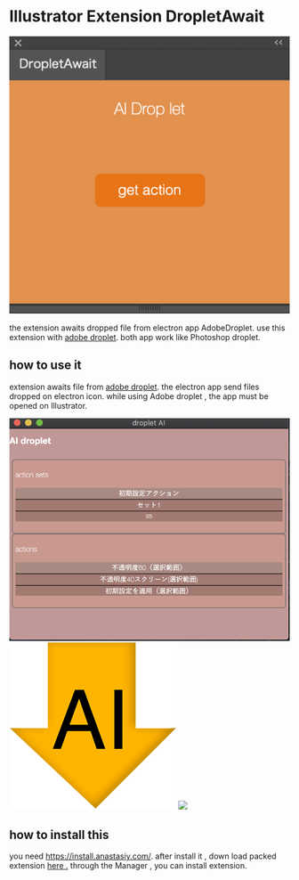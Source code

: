 <h1>Illustrator Extension DropletAwait</h1>

<img src="./mdImg/dropAwait.png">

<p>
    the extension awaits dropped file from electron app AdobeDroplet.
    use this extension with <a href="https://github.com/tokyosheep/AdobeDropLet">adobe droplet</a>.
    both app work like Photoshop droplet.
</p>

<h2>how to use it</h2>

<p>
    extension awaits file from <a href="https://github.com/tokyosheep/AdobeDropLet">adobe droplet</a>. the electron app
    send files dropped on electron icon. while using Adobe droplet , the app must be opened on Illustrator.
</p>

<img src="./mdImg/electronSide.png">

<img src="./mdImg/icon.png">

<img src="./mdImg/droplet.gif">

<h2>how to install this</h2>

<p>
    you need <a href="Anastasiy’s Extension Manager ">https://install.anastasiy.com/</a>.
    after install it , down load packed extension <a href="">here .</a>
    through the Manager , you can install extension.
</p>